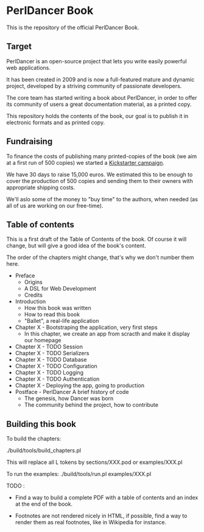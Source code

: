 # PerlDancer Book

This is the repository of the official PerlDancer Book.

## Target

PerlDancer is an open-source project that lets you write easily powerful web
applications.

It has been created in 2009 and is now a full-featured mature and dynamic
project, developed by a striving community of passionate developers.

The core team has started writing a book about PerlDancer, in order to offer its
community of users a great documentation material, as a printed copy.

This repository holds the contents of the book, our goal is to publish it in
electronic formats and as printed copy.

## Fundraising 

To finance the costs of publishing many printed-copies of the book (we aim at a
first run of 500 copies) we started a [Kickstarter campaign](https://www.kickstarter.com/projects/1856511822/perldancer-book).

We have 30 days to raise 15,000 euros. We estimated this to be enough to cover
the production of 500 copies and sending them to their owners with appropriate
shipping costs.

We'll aslo some of the money to "buy time" to the authors, when needed (as all
of us are working on our free-time).

## Table of contents

This is a first draft of the Table of Contents of the book. Of course it will
change,  but will give a good idea of the book's content.

The order of the chapters might change, that's why we don't number them here.

  * Preface 
    * Origins
    * A DSL for Web Development
    * Credits
  * Introduction
    * How this book was written
    * How to read this book
    * "Ballet", a real-life application
  * Chapter X - Bootstraping the application, very first steps
    * In this chapter, we create an app from scracth and make it display our homepage
  * Chapter X - TODO Session  
  * Chapter X - TODO Serializers
  * Chapter X - TODO Database
  * Chapter X - TODO Configuration
  * Chapter X - TODO Logging 
  * Chapter X - TODO Authentication
  * Chapter X - Deploying the app, going to production
  * Postface - PerlDancer A brief history of code
    * The genesis, how Dancer was born
    * The community behind the project, how to contribute

## Building this book

To build the chapters:

  ./build/tools/build_chapters.pl

This will replace all L<XXX> tokens by sections/XXX.pod or examples/XXX.pl

To run the examples: ./build/tools/run.pl examples/XXX.pl


TODO :

 - Find a way to build a complete PDF with a table of contents and an index at
 the end of the book.

 - Footnotes are not rendered nicely in HTML, if possible, find a way to render
   them as real footnotes, like in Wikipedia for instance.

